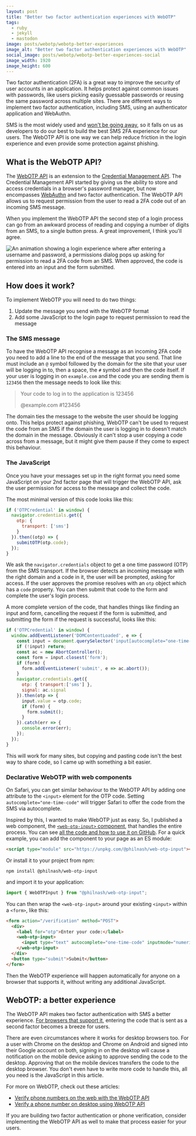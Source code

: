 ```yaml
---
layout: post
title: "Better two factor authentication experiences with WebOTP"
tags:
  - ruby
  - jekyll
  - mastodon
image: posts/webotp/webotp-better-experiences
image_alt: "Better two factor authentication experiences with WebOTP"
social_image: posts/webotp/webotp-better-experiences-social
image_width: 1920
image_height: 600
---
```


Two factor authentication (2FA) is a great way to improve the security of user accounts in an application. It helps protect against common issues with passwords, like users picking easily guessable passwords or reusing the same password across multiple sites. There are different ways to implement two factor authentication, including SMS, using an authenticator application and WebAuthn.

SMS is the most widely used and [won't be going away](https://www.twilio.com/blog/sms-2fa-security), so it falls on us as developers to do our best to build the best SMS 2FA experience for our users. The WebOTP API is one way we can help reduce friction in the login experience and even provide some protection against phishing.

## What is the WebOTP API?

The [WebOTP API](https://developer.mozilla.org/en-US/docs/Web/API/WebOTP_API) is an extension to the [Credential Management API](https://developer.mozilla.org/en-US/docs/Web/API/Credential_Management_API). The Credential Management API started by giving us the ability to store and access credentials in a browser's password manager, but now encompasses [WebAuthn](https://developer.mozilla.org/en-US/docs/Web/API/Web_Authentication_API) and two factor authentication. The WebOTP API allows us to request permission from the user to read a 2FA code out of an incoming SMS message.

When you implement the WebOTP API the second step of a login process can go from an awkward process of reading and copying a number of digits from an SMS, to a single button press. A great improvement, I think you'll agree.

<img src="{% asset posts/webotp/webotp.gif @path %}" alt="An animation showing a login experience where after entering a username and password, a permissions dialog pops up asking for permission to read a 2FA code from an SMS. When approved, the code is entered into an input and the form submitted." loading="lazy" />

## How does it work?

To implement WebOTP you will need to do two things:

1. Update the message you send with the WebOTP format
2. Add some JavaScript to the login page to request permission to read the message

### The SMS message

To have the WebOTP API recognise a message as an incoming 2FA code you need to add a line to the end of the message that you send. That line must include an `@` symbol followed by the domain for the site that your user will be logging in to, then a space, the `#` symbol and then the code itself. If your user is logging in on `example.com` and the code you are sending them is `123456` then the message needs to look like this:

> Your code to log in to the application is 123456
>
> @example.com #123456

The domain ties the message to the website the user should be logging onto. This helps protect against phishing, WebOTP can't be used to request the code from an SMS if the domain the user is logging in to doesn't match the domain in the message. Obviously it can't stop a user copying a code across from a message, but it might give them pause if they come to expect this behaviour.

### The JavaScript

Once you have your messages set up in the right format you need some JavaScript on your 2nd factor page that will trigger the WebOTP API, ask the user permission for access to the message and collect the code.

The most minimal version of this code looks like this:

```js
if ('OTPCredential' in window) {
  navigator.credentials.get({
    otp: {
      transport: ['sms']
    }
  }).then((otp) => {
    submitOTP(otp.code);
  });
}
```

We ask the `navigator.credentials` object to get a one time password (OTP) from the SMS transport. If the browser detects an incoming message with the right domain and a code in it, the user will be prompted, asking for access. If the user approves the promise resolves with an `otp` object which has a `code` property. You can then submit that code to the form and complete the user's login process.

A more complete version of the code, that handles things like finding an input and form, cancelling the request if the form is submitted, and submitting the form if the request is successful, looks like this:

```js
if ('OTPCredential' in window) {
  window.addEventListener('DOMContentLoaded', e => {
    const input = document.querySelector('input[autocomplete="one-time-code"]');
    if (!input) return;
    const ac = new AbortController();
    const form = input.closest('form');
    if (form) {
      form.addEventListener('submit', e => ac.abort());
    }
    navigator.credentials.get({
      otp: { transport:['sms'] },
      signal: ac.signal
    }).then(otp => {
      input.value = otp.code;
      if (form) {
        form.submit();
      }
    }).catch(err => {
      console.error(err);
    });
  });
}
```

This will work for many sites, but copying and pasting code isn't the best way to share code, so I came up with something a bit easier.

### Declarative WebOTP with web components

On Safari, you can get similar behaviour to the WebOTP API by adding one attribute to the `<input>` element for the OTP code. Setting `autocomplete="one-time-code"` will trigger Safari to offer the code from the SMS via autocomplete.

Inspired by this, I wanted to make WebOTP just as easy. So, I published a web component, the [`<web-otp-input>` component](https://github.com/philnash/web-otp-input), that handles the entire process. You can see [all the code and how to use it on GitHub](https://github.com/philnash/web-otp-input). For a quick example, you can add the component to your page as an ES module:

```html
<script type="module" src="https://unpkg.com/@philnash/web-otp-input"></script>
```

Or install it to your project from npm:

```
npm install @philnash/web-otp-input
```

and import it to your application:

```js
import { WebOTPInput } from "@philnash/web-otp-input";
```

You can then wrap the `<web-otp-input>` around your existing `<input>` within a `<form>`, like this:

```html
<form action="/verification" method="POST">
  <div>
    <label for="otp">Enter your code:</label>
    <web-otp-input>
      <input type="text" autocomplete="one-time-code" inputmode="numeric" id="otp" name="otp" />
    </web-otp-input>
  </div>
  <button type="submit">Submit</button>
</form>
```

Then the WebOTP experience will happen automatically for anyone on a browser that supports it, without writing any additional JavaScript.

## WebOTP: a better experience

The WebOTP API makes two factor authentication with SMS a better experience. [For browsers that support it](https://caniuse.com/mdn-api_otpcredential), entering the code that is sent as a second factor becomes a breeze for users.

There are even circumstances where it works for desktop browsers too. For a user with Chrome on the desktop and Chrome on Android and signed into their Google account on both, signing in on the desktop will cause a notification on the mobile device asking to approve sending the code to the desktop. Approving that on the mobile devices transfers the code to the desktop browser. You don't even have to write more code to handle this, all you need is the JavaScript in this article.

For more on WebOTP, check out these articles:

* [Verify phone numbers on the web with the WebOTP API](https://web.dev/web-otp/)
* [Verify a phone number on desktop using WebOTP API](https://developer.chrome.com/blog/cross-device-webotp/)

If you are building two factor authentication or phone verification, consider implementing the WebOTP API as well to make that process easier for your users.